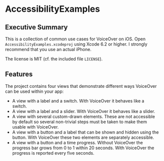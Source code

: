 AccessibilityExamples
=====================

Executive Summary
-----------------

This is a collection of common use cases for VoiceOver on iOS. Open `AccessibilityExamples.xcodeproj` using Xcode 6.2 or higher. I strongly recommend that you use an actual iPhone.

The license is MIT (cf. the included file `LICENSE`).

Features
--------

The project contains four views that demonstrate different ways
VoiceOver can be used within your app:
* A view with a label and a switch. With VoiceOver it behaves like a switch.
* A view with a label and a slider. With VoiceOver it behaves like a slider.
* A view with several custom-drawn elements. These are not accessible by default so several non-trivial steps must be taken to make them usable with VoiceOver.
* A view with a button and a label that can be shown and hidden using the button. With VoiceOver these two elements are separately accessible.
* A view with a button and a time progress. Without VoiceOver the progress bar grows from 0 to 1 within 20 seconds. With VoiceOver the progress is reported every five seconds.

